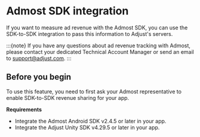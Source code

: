 # Admost SDK integration

If you want to measure ad revenue with the Admost SDK, you can use the SDK-to-SDK integration to pass this information to Adjust's servers. 

:::{note}
If you have any questions about ad revenue tracking with Admost, please contact your dedicated Technical Account Manager or send an email to support@adjust.com.
:::

## Before you begin

To use this feature, you need to first ask your Admost representative to enable SDK-to-SDK revenue sharing for your app.

__Requirements__

- Integrate the Admost Android SDK v2.4.5 or later in your app.
- Integrate the Adjust Unity SDK v4.29.5 or later in your app. 